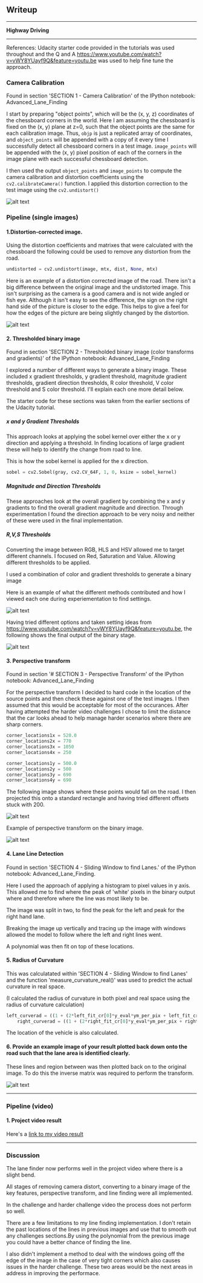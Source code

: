 ## Writeup
---
**Highway Driving**


[//]: # (Image References)

[image1]: ./write_up_images/1_chessboard_undistorted.jpg "Undistorted"
[image2]: ./write_up_images/2_straight_lines1_undistorted.jpg "Road Transformed"
[image3]: ./write_up_images/binary_exploration.jpg "Binary exploration"
[image4]: ./write_up_images/3_binary.jpg "Binary Final"
[image5]: ./write_up_images/source_locations.jpg "Source locations"
[image6]: ./write_up_images/4_perspective.jpg "Perspective Transform"
[image7]: ./write_up_images/5_final.jpg "Final output"
[video1]: ./output_images/test_output.mp4 "Video"

---
References:
Udacity starter code provided in the tutorials was used throughout and the Q and A https://www.youtube.com/watch?v=vWY8YUayf9Q&feature=youtu.be was used to help fine tune the approach. 


### Camera Calibration

Found in section 'SECTION 1 - Camera Calibration' of the IPython notebook: Advanced_Lane_Finding

I start by preparing "object points", which will be the (x, y, z) coordinates of the chessboard corners in the world. Here I am assuming the chessboard is fixed on the (x, y) plane at z=0, such that the object points are the same for each calibration image.  Thus, `objp` is just a replicated array of coordinates, and `object_points` will be appended with a copy of it every time I successfully detect all chessboard corners in a test image.  `image_points` will be appended with the (x, y) pixel position of each of the corners in the image plane with each successful chessboard detection.  

I then used the output `object_points` and `image_points` to compute the camera calibration and distortion coefficients using the `cv2.calibrateCamera()` function.  I applied this distortion correction to the test image using the `cv2.undistort()`

![alt text][image1]


### Pipeline (single images)

#### 1.Distortion-corrected image.

Using the distortion coefficients and matrixes that were calculated with the chessboard the following could be used to remove any distortion from the road. 

```python 
undistorted = cv2.undistort(image, mtx, dist, None, mtx)
```

Here is an example of a distortion corrected image of the road. There isn't a big difference between the original image and the undistorted image. This isn't surprising as the camera is a good camera and is not wide angled or fish eye. Although it isn't easy to see the difference, the sign on the right hand side of the picture is closer to the edge. This helps to give a feel for how the edges of the picture are being slightly changed by the distortion. 

![alt text][image2]

#### 2. Thresholded binary image

Found in section 'SECTION 2 - Thresholded binary image (color transforms and gradients)' of the IPython notebook: Advanced_Lane_Finding

I explored a number of different ways to generate a binary image. These included x gradient thresholds, y gradient threshold, magnitude gradient thresholds, gradient direction thresholds, R color threshold, V color threshold and S color threshold. I'll explain each one more detail below. 

The starter code for these sections was taken from the earlier sections of the Udacity tutorial.

##### x and y Gradient Thresholds
This approach looks at applying the sobel kernel over either the x or y direction and applying a threshold. In finding locations of large gradient these will help to identify the change from road to line.

This is how the sobel kernel is applied for the x direction.

```python
sobel = cv2.Sobel(gray, cv2.CV_64F, 1, 0, ksize = sobel_kernel)
```

##### Magnitude and Direction Thresholds
These approaches look at the overall gradient by combining the x and y gradients to find the overall gradient magnitude and direction. Through experimentation I found the direction approach to be very noisy and neither of these were used in the final implementation.  

##### R,V,S Thresholds
Converting the image between RGB, HLS and HSV allowed me to target different channels. I focused on Red, Saturation and Value. Allowing different thresholds to be applied. 

I used a combination of color and gradient thresholds to generate a binary image 

Here is an example of what the different methods contributed and how I viewed each one during experiementation to find settings. 

![alt text][image3]

Having tried different options and taken setting ideas from https://www.youtube.com/watch?v=vWY8YUayf9Q&feature=youtu.be, the following shows the final output of the binary stage. 

![alt text][image4]

#### 3. Perspective transform

Found in section '# SECTION 3 - Perspective Transform' of the IPython notebook: Advanced_Lane_Finding

For the perspective transform I decided to hard code in the location of the source points and then check these against one of the test images. I then assumed that this would be acceptable for most of the occurances. After having attempted the harder video challenges I chose to limit the distance that the car looks ahead to help manage harder scenarios where there are sharp corners. 

```python 
corner_locations1x = 520.0
corner_locations2x = 770
corner_locations3x = 1050
corner_locations4x = 250

corner_locations1y = 500.0
corner_locations2y = 500
corner_locations3y = 690
corner_locations4y = 690
```

The following image shows where these points would fall on the road. I then projected this onto a standard rectangle and having tried different offsets stuck with 200.

![alt text][image5]


Example of perspective transform on the binary image. 

![alt text][image6]

#### 4. Lane Line Detection

Found in section 'SECTION 4 - Sliding Window to find Lanes.' of the IPython notebook: Advanced_Lane_Finding.

Here I used the approach of applying a histogram to pixel values in y axis. This allowed me to find where the peak of 'white' pixels in the binary output where and therefore where the line was most likely to be. 

The image was split in two, to find the peak for the left and peak for the right hand lane. 

Breaking the image up vertically and tracing up the image with windows allowed the model to follow where the left and right lines went. 

A polynomial was then fit on top of these locations. 



#### 5. Radius of Curvature

This was calculatated within 'SECTION 4 - Sliding Window to find Lanes' and the function 'measure_curvature_real()' was used to predict the actual curvature in real space.

(I calculated the radius of curvature in both pixel and real space using the radius of curvature calculation)

```python
left_curverad = ((1 + (2*left_fit_cr[0]*y_eval*ym_per_pix + left_fit_cr[1])**2)**1.5) / np.absolute(2*left_fit_cr[0])
    right_curverad = ((1 + (2*right_fit_cr[0]*y_eval*ym_per_pix + right_fit_cr[1])**2)**1.5) / np.absolute(2*right_fit_cr[0])
```

The location of the vehicle is also calculated. 

#### 6. Provide an example image of your result plotted back down onto the road such that the lane area is identified clearly.

These lines and region between was then plotted back on to the original image. To do this the inverse matrix was required to perform the transform. 

![alt text][image7]

---

### Pipeline (video)

#### 1. Project video result

Here's a [link to my video result][video1]

---

### Discussion

The lane finder now performs well in the project video where there is a slight bend. 

All stages of removing camera distort, converting to a binary image of the key features, perspective transform, and line finding were all implemented. 

In the challenge and harder challenge video the process does not perform so well. 

There are a few limitations to my line finding implementation. I don't retain the past locations of the lines in previous images and use that to smooth out any challenges sections.By using the polynomial from the previous image you could have a better chance of finding the line.

I also didn't implement a method to deal with the windows going off the edge of the image in the case of very tight corners which also causes issues in the harder challenge. These two areas would be the next areas in address in improving the performace. 






